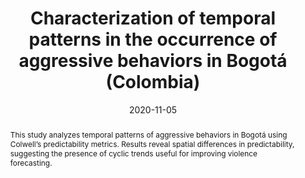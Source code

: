---
title:          "Characterization of temporal patterns in the occurrence of aggressive behaviors in Bogotá (Colombia)"
date:           2020-11-05
selected:       false
pub:            "2020 7th International Conference on Behavioural and Social Computing (BESC)"
pub_date:       "2020"
pub_last: >-
  <span class="badge badge-pill badge-publication" style="background-color:#6f42c1; color:#ffffff;">
    <i class="fas fa-wave-square me-1"></i>Behavior Analysis
  </span>
type: "conference"
abstract: >-
  This study analyzes temporal patterns of aggressive behaviors in Bogotá using Colwell’s predictability metrics. Results reveal spatial differences in predictability, suggesting the presence of cyclic trends useful for improving violence forecasting.

cover:          /assets/images/covers/rinas.jpg
authors:
  - Ana María Reyes
  - Jorge Rudas
  - Cristian Pulido
  - Jorge Victorino
  - Darwin Martínez
  - Luz Ángela Narváez
  - Francisco Gómez
links:
  Paper: https://doi.org/10.1109/BESC51023.2020.9348283
---